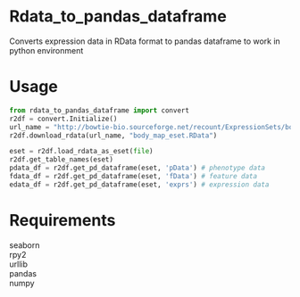 # Rdata_to_pandas_dataframe
Converts expression data in RData format to pandas dataframe to work in python environment

# Usage
```python
from rdata_to_pandas_dataframe import convert  
r2df = convert.Initialize()  
url_name = "http://bowtie-bio.sourceforge.net/recount/ExpressionSets/bodymap_eset.RData"  
r2df.download_rdata(url_name, "body_map_eset.RData")  

eset = r2df.load_rdata_as_eset(file)  
r2df.get_table_names(eset)  
pdata_df = r2df.get_pd_dataframe(eset, 'pData') # phenotype data
fdata_df = r2df.get_pd_dataframe(eset, 'fData') # feature data
edata_df = r2df.get_pd_dataframe(eset, 'exprs') # expression data
```

# Requirements
seaborn  
rpy2  
urllib  
pandas  
numpy  
